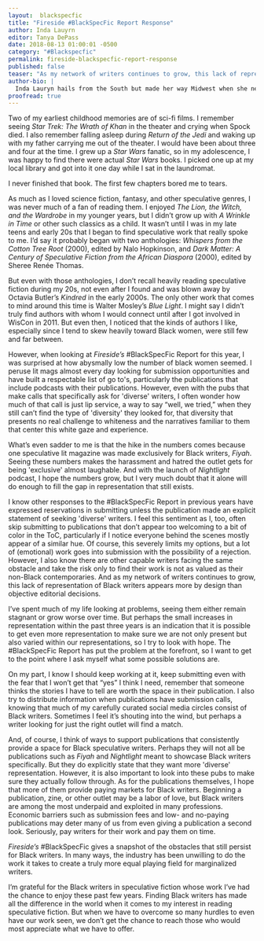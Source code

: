 ```yaml
---
layout:  blackspecfic
title: "Fireside #BlackSpecFic Report Response"
author: Inda Lauyrn
editor: Tanya DePass
date: 2018-08-13 01:00:01 -0500
category: "#Blackspecfic"
permalink: fireside-blackspecfic-report-response
published: false
teaser: "As my network of writers continues to grow, this lack of representation of Black writers appears more by design than objective editorial decisions."
author-bio: |
  Inda Lauryn hails from the South but made her way Midwest when she needed a change in her life and a new start to pursue her life’s true passion. She writes fiction in the mornings and works as an editor and writing tutor during the day. She is the co-host of the podcast *Black Girl Squee* and hosts a biweekly radio show called *The Black Swan Collective* on Mixcloud. She also produces and narrates a personal audio essay series *Inda’s Corner* also found on Mixcloud. You can also find her random thoughts on Twitter [@IndasCorner]. (http://www.twitter.com/IndasCorner)
proofread: true
---
```


Two of my earliest childhood memories are of sci-fi films. I remember seeing *Star Trek: The Wrath of Khan* in the theater and crying when Spock died. I also remember falling asleep during *Return of the Jedi* and waking up with my father carrying me out of the theater. I would have been about three and four at the time. I grew up a *Star Wars* fanatic, so in my adolescence, I was happy to find there were actual *Star Wars* books. I picked one up at my local library and got into it one day while I sat in the laundromat.

I never finished that book. The first few chapters bored me to tears.

As much as I loved science fiction, fantasy, and other speculative genres, I was never much of a fan of reading them. I enjoyed *The Lion, the Witch, and the Wardrobe* in my younger years, but I didn’t grow up with *A Wrinkle in Time* or other such classics as a child. It wasn’t until I was in my late teens and early 20s that I began to find speculative work that really spoke to me. I’d say it probably began with two anthologies: *Whispers from the Cotton Tree Root* (2000), edited by Nalo Hopkinson, and *Dark Matter: A Century of Speculative Fiction from the African Diaspora* (2000), edited by Sheree Renée Thomas.

But even with those anthologies, I don’t recall heavily reading speculative fiction during my 20s, not even after I found and was blown away by Octavia Butler’s *Kindred* in the early 2000s. The only other work that comes to mind around this time is Walter Mosley’s *Blue Light*. I might say I didn’t truly find authors with whom I would connect until after I got involved in WisCon in 2011. But even then, I noticed that the kinds of authors I like, especially since I tend to skew heavily toward Black women, were still few and far between.

However, when looking at *Fireside’s* #BlackSpecFic Report for this year, I was surprised at how abysmally low the number of black women seemed. I peruse lit mags almost every day looking for submission opportunities and have built a respectable list of go to's, particularly the publications that include podcasts with their publications. However, even with the pubs that make calls that specifically ask for 'diverse' writers, I often wonder how much of that call is just lip service, a way to say “well, we tried,” when they still can’t find the type of 'diversity' they looked for, that diversity that presents no real challenge to whiteness and the narratives familiar to them that center this white gaze and experience.

What’s even sadder to me is that the hike in the numbers comes because one speculative lit magazine was made exclusively for Black writers, *Fiyah*. Seeing these numbers makes the harassment and hatred the outlet gets for being 'exclusive' almost laughable. And with the launch of *Nightlight* podcast, I hope the numbers grow, but I very much doubt that it alone will do enough to fill the gap in representation that still exists.

I know other responses to the #BlackSpecFic Report in previous years have expressed reservations in submitting unless the publication made an explicit statement of seeking 'diverse' writers. I feel this sentiment as I, too, often skip submitting to publications that don’t appear too welcoming to a bit of color in the ToC, particularly if I notice everyone behind the scenes mostly appear of a similar hue. Of course, this severely limits my options, but a lot of (emotional) work goes into submission with the possibility of a rejection. However, I also know there are other capable writers facing the same obstacle and take the risk only to find their work is not as valued as their non-Black contemporaries. And as my network of writers continues to grow, this lack of representation of Black writers appears more by design than objective editorial decisions.

I’ve spent much of my life looking at problems, seeing them either remain stagnant or grow worse over time. But perhaps the small increases in representation within the past three years is an indication that it is possible to get even more representation to make sure we are not only present but also varied within our representations, so I try to look with hope. The #BlackSpecFic Report has put the problem at the forefront, so I want to get to the point where I ask myself what some possible solutions are.

On my part, I know I should keep working at it, keep submitting even with the fear that I won’t get that “yes” I think I need, remember that someone thinks the stories I have to tell are worth the space in their publication. I also try to distribute information when publications have submission calls, knowing that much of my carefully curated social media circles consist of Black writers. Sometimes I feel it’s shouting into the wind, but perhaps a writer looking for just the right outlet will find a match.

And, of course, I think of ways to support publications that consistently provide a space for Black speculative writers. Perhaps they will not all be publications such as *Fiyah* and *Nightlight* meant to showcase Black writers specifically. But they do explicitly state that they want more 'diverse' representation. However, it is also important to look into these pubs to make sure they actually follow through. As for the publications themselves, I hope that more of them provide paying markets for Black writers. Beginning a publication, zine, or other outlet may be a labor of love, but Black writers are among the most underpaid and exploited in many professions. Economic barriers such as submission fees and low- and no-paying publications may deter many of us from even giving a publication a second look. Seriously, pay writers for their work and pay them on time.

*Fireside’s* #BlackSpecFic gives a snapshot of the obstacles that still persist for Black writers. In many ways, the industry has been unwilling to do the work it takes to create a truly more equal playing field for marginalized writers.

I’m grateful for the Black writers in speculative fiction whose work I’ve had the chance to enjoy these past few years. Finding Black writers has made all the difference in the world when it comes to my interest in reading speculative fiction. But when we have to overcome so many hurdles to even have our work seen, we don’t get the chance to reach those who would most appreciate what we have to offer.
